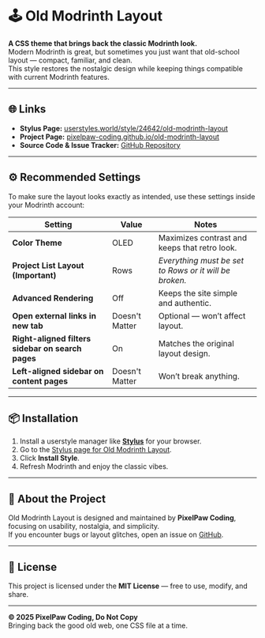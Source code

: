 # 🕹️ Old Modrinth Layout

**A CSS theme that brings back the classic Modrinth look.**  
Modern Modrinth is great, but sometimes you just want that old-school layout — compact, familiar, and clean.  
This style restores the nostalgic design while keeping things compatible with current Modrinth features.

---

## 🌐 Links

- **Stylus Page:** [userstyles.world/style/24642/old-modrinth-layout](https://userstyles.world/style/24642/old-modrinth-layout)  
- **Project Page:** [pixelpaw-coding.github.io/old-modrinth-layout](https://pixelpaw-coding.github.io/old-modrinth-layout)  
- **Source Code & Issue Tracker:** [GitHub Repository](https://github.com/PixelPaw-Coding/old-modrinth-layout)

---

## ⚙️ Recommended Settings

To make sure the layout looks exactly as intended, use these settings inside your Modrinth account:

| Setting | Value | Notes |
|----------|--------|-------|
| **Color Theme** | OLED | Maximizes contrast and keeps that retro look. |
| **Project List Layout (Important)** | Rows | *Everything must be set to Rows or it will be broken.* |
| **Advanced Rendering** | Off | Keeps the site simple and authentic. |
| **Open external links in new tab** | Doesn't Matter | Optional — won’t affect layout. |
| **Right-aligned filters sidebar on search pages** | On | Matches the original layout design. |
| **Left-aligned sidebar on content pages** | Doesn't Matter | Won’t break anything. |

---

## 📦 Installation

1. Install a userstyle manager like **[Stylus](https://add0n.com/stylus.html)** for your browser.  
2. Go to the [Stylus page for Old Modrinth Layout](https://userstyles.world/style/24642/old-modrinth-layout).  
3. Click **Install Style**.  
4. Refresh Modrinth and enjoy the classic vibes.

---

## 🧠 About the Project

Old Modrinth Layout is designed and maintained by **PixelPaw Coding**, focusing on usability, nostalgia, and simplicity.  
If you encounter bugs or layout glitches, open an issue on [GitHub](https://github.com/PixelPaw-Coding/old-modrinth-layout/issues).

---

## 🧩 License

This project is licensed under the **MIT License** — free to use, modify, and share.

---

**© 2025 PixelPaw Coding, Do Not Copy**  
Bringing back the good old web, one CSS file at a time.
